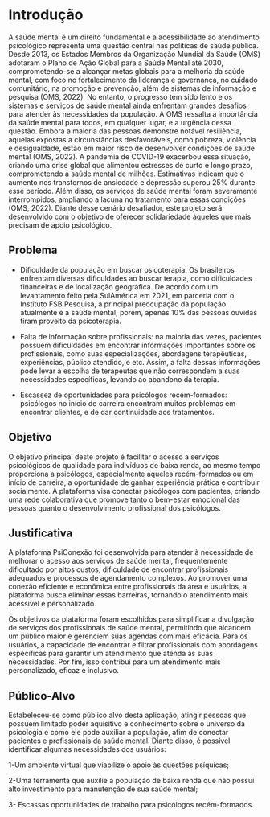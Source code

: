 # Introdução

A saúde mental é um direito fundamental e a acessibilidade ao atendimento psicológico representa uma questão
central nas políticas de saúde pública. Desde 2013, os Estados Membros da Organização Mundial da Saúde (OMS)
adotaram o Plano de Ação Global para a Saúde Mental até 2030, comprometendo-se a alcançar metas globais para
a melhoria da saúde mental, com foco no fortalecimento da liderança e governança, no cuidado comunitário, na
promoção e prevenção, além de sistemas de informação e pesquisa (OMS, 2022). No entanto, o progresso tem sido
lento e os sistemas e serviços de saúde mental ainda enfrentam grandes desafios para atender às necessidades
da população.
A OMS ressalta a importância da saúde mental para todos, em qualquer lugar, e a urgência dessa questão. Embora
a maioria das pessoas demonstre notável resiliência, aquelas expostas a circunstâncias desfavoráveis, como
pobreza, violência e desigualdade, estão em maior risco de desenvolver condições de saúde mental (OMS, 2022).
A pandemia de COVID-19 exacerbou essa situação, criando uma crise global que alimentou estresses de curto e
longo prazo, comprometendo a saúde mental de milhões. Estimativas indicam que o aumento nos transtornos de
ansiedade e depressão superou 25% durante esse período. Além disso, os serviços de saúde mental foram severamente
interrompidos, ampliando a lacuna no tratamento para essas condições (OMS, 2022).
Diante desse cenário desafiador, este projeto será desenvolvido com o objetivo de oferecer solidariedade
àqueles que mais precisam de apoio psicológico.

## Problema

* Dificuldade da população em buscar psicoterapia: Os brasileiros enfrentam diversas dificuldades ao buscar terapia, como dificuldades financeiras e de localização geográfica. De acordo com um levantamento feito pela SulAmérica em 2021, em parceria com o Instituto FSB Pesquisa, a principal preocupação da população atualmente é a saúde mental, porém, apenas 10% das pessoas ouvidas tiram proveito da psicoterapia. 

* Falta de informação sobre profissionais: na maioria das vezes, pacientes possuem dificuldades em encontrar informações importantes sobre os profissionais, como suas especializações, abordagens terapêuticas, experiências, público atendido, e etc. Assim, a falta dessas informações pode levar à escolha de terapeutas que não correspondem a suas necessidades específicas, levando ao abandono da terapia.

* Escassez de oportunidades para psicólogos recém-formados: psicólogos no início de carreira encontram muitos problemas em encontrar clientes, e de dar continuidade aos tratamentos.

## Objetivo

O objetivo principal deste projeto é facilitar o acesso a serviços psicológicos de qualidade para indivíduos de baixa renda, ao mesmo tempo proporciona a psicólogos, especialmente aqueles recém-formados ou em início de carreira, a oportunidade de ganhar experiência prática e contribuir socialmente.
A plataforma visa conectar psicólogos com pacientes, criando uma rede colaborativa que promove tanto o bem-estar emocional das pessoas quanto o desenvolvimento profissional dos psicólogos.

## Justificativa

A plataforma PsiConexão foi desenvolvida para atender à necessidade de melhorar o acesso aos serviços de saúde mental, frequentemente dificultado por altos custos, dificuldade de encontrar profissionais adequados e processos de agendamento complexos. Ao promover uma conexão eficiente e econômica entre profissionais da área e usuários, a plataforma busca eliminar essas barreiras, tornando o atendimento mais acessível e personalizado.

Os objetivos da plataforma foram escolhidos para simplificar a divulgação de serviços dos profissionais de saúde mental, permitindo que alcancem um público maior e gerenciem suas agendas com mais eficácia. Para os usuários, a capacidade de encontrar e filtrar profissionais com abordagens específicas para garantir um atendimento que atenda às suas necessidades. Por fim, isso contribui para um atendimento mais personalizado, eficaz e inclusivo.

## Público-Alvo

Estabeleceu-se como público alvo desta aplicação, atingir pessoas que possuem limitado poder aquisitivo e conhecimento sobre o universo da psicologia e como ele pode auxiliar a população, afim de conectar pacientes e profissionais da saúde mental.
Diante disso, é possível identificar algumas  necessidades dos usuários: 

1-Um ambiente virtual que viabilize o apoio às questões psíquicas; 

2-Uma ferramenta que auxilie a  população de baixa renda que não possui alto investimento para manutenção de sua saúde mental;

3- Escassas oportunidades de trabalho  para psicólogos recém-formados.


